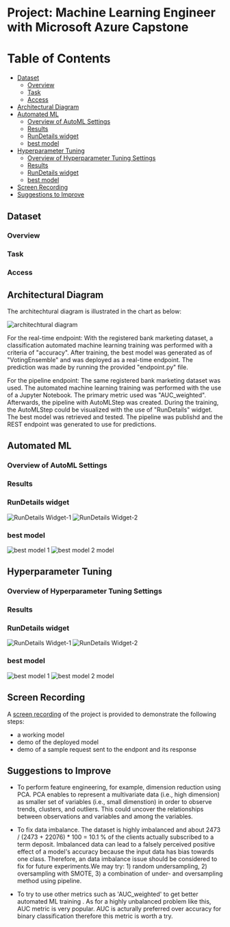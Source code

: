 # Project: Machine Learning Engineer with Microsoft Azure Capstone

# Table of Contents
<!--ts-->
- [Dataset](#dataset)
  * [Overview](#overview)
  * [Task](#task)
  * [Access](#access)
- [Architectural Diagram](#architectural-diagram)
- [Automated ML](#automated-ml)
  * [Overview of AutoML Settings](#overview-of-automl-settings)
  * [Results](#results)
  * [RunDetails widget](#rundetails-widget)
  * [best model](#best-model)
- [Hyperparameter Tuning](#hyperparameter-tuning)
  * [Overview of Hyperparameter Tuning Settings](#overview-of-hyperparameter-tuning-settings)
  * [Results](#results)
  * [RunDetails widget](#rundetails-widget)
  * [best model](#best-model)
- [Screen Recording](#screen-recording)
- [Suggestions to Improve](#suggestions-to-improve)
 
<!--te-->  

## Dataset
### Overview
### Task
### Access

## Architectural Diagram

The architechtural diagram is illustrated in the chart as below:

![architechtural diagram](https://github.com/tanglijhu/nd00333_AZMLND_operationalizing_ML_project/blob/main/img/Architectural-Diagram.png?raw=true)

For the real-time endpoint: 
With the registered bank marketing dataset, a classification automated machine learning training was performed with a criteria of "accuracy". 
After training, the best model was generated as of "VotingEnsemble" and was deployed as a real-time endpoint. 
The prediction was made by running the provided "endpoint.py" file. 

For the pipeline endpoint: 
The same registered bank marketing dataset was used. The automated machine learning training was performed with the use of a Jupyter Notebook. The primary metric used was "AUC_weighted". 
Afterwards, the pipeline with AutoMLStep was created. During the training, the AutoMLStep could be visualized with the use of "RunDetails" widget. 
The best model was retrieved and tested. 
The pipeline was publishd and the REST endpoint was generated to use for predictions. 

## Automated ML

### Overview of AutoML Settings 

### Results


### RunDetails widget
![RunDetails Widget-1](https://github.com/tanglijhu/nd00333_AZMLND_operationalizing_ML_project/blob/main/img/RunDetails-Widget-1_new.PNG?raw=true)
![RunDetails Widget-2](https://github.com/tanglijhu/nd00333_AZMLND_operationalizing_ML_project/blob/main/img/RunDetails-Widget-2_new.PNG?raw=true)

### best model
![best model 1](https://github.com/tanglijhu/nd00333_AZMLND_operationalizing_ML_project/blob/main/img/best%20model%20-%201_new.PNG?raw=true)
![best model 2](https://github.com/tanglijhu/nd00333_AZMLND_operationalizing_ML_project/blob/main/img/best%20model%20-%202_new.PNG?raw=true) model


## Hyperparameter Tuning

### Overview of Hyperparameter Tuning Settings 

### Results


### RunDetails widget
![RunDetails Widget-1](https://github.com/tanglijhu/nd00333_AZMLND_operationalizing_ML_project/blob/main/img/RunDetails-Widget-1_new.PNG?raw=true)
![RunDetails Widget-2](https://github.com/tanglijhu/nd00333_AZMLND_operationalizing_ML_project/blob/main/img/RunDetails-Widget-2_new.PNG?raw=true)

### best model
![best model 1](https://github.com/tanglijhu/nd00333_AZMLND_operationalizing_ML_project/blob/main/img/best%20model%20-%201_new.PNG?raw=true)
![best model 2](https://github.com/tanglijhu/nd00333_AZMLND_operationalizing_ML_project/blob/main/img/best%20model%20-%202_new.PNG?raw=true) model

## Screen Recording

A [screen recording](https://youtu.be/f7VzVPqbxpY) of the project is provided to demonstrate the following steps: 

* a working model
* demo of the deployed model
* demo of a sample request sent to the endpont and its response 

## Suggestions to Improve

* To perform feature engineering, for example, dimension reduction using PCA. PCA enables to represent a multivariate data (i.e., high dimension) as smaller set of variables (i.e., small dimenstion) in order to observe trends, clusters, and outliers. This could uncover the relationships between observations and variables and among the variables.

* To fix data imbalance. The dataset is highly imbalanced and about 2473 / (2473 + 22076) * 100 = 10.1 % of the clients actually subscribed to a term deposit. Imbalanced data can lead to a falsely perceived positive effect of a model's accuracy because the input data has bias towards one class. Therefore, an data imbalance issue should be considered to fix for future experiments.We may try: 1) random undersampling, 2) oversampling with SMOTE, 3) a combination of under- and oversampling method using pipeline.

* To try to use other metrics such as 'AUC_weighted' to get better automated ML training . As for a highly unbalanced problem like this, AUC metric is very popular. AUC is acturally preferred over accuracy for binary classification therefore this metric is worth a try.

